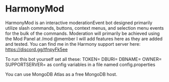# HarmonyMod

HarmonyMod is an interactive moderationEvent bot designed primarily utilize slash commands, buttons, context menus, and selection menu events for the bulk of the commands.
Moderation will primarily be achieved using the Mod Panel at /mod @member
I will add features here as they are added and tested.
You can find me in the Harmony support server here: https://discord.gg/tfnpyFk5ee

To run this bot yourself set all these:
TOKEN=
DBURI=
DBNAME=
OWNER=
SUPPORTSERVER=
as config variables in a file named config.properties

You can use MongoDB Atlas as a free MongoDB host.
